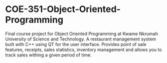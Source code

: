 # COE-351-Object-Oriented-Programming
Final course project for Object Oriented Programming at Kwame Nkrumah University of Science and Technology. A restaurant management system built with C++ using QT for the user interface.
Provides point of sale features, receipts, sales statistics, inventory management and allows you to track sales withing a given period of time. 

